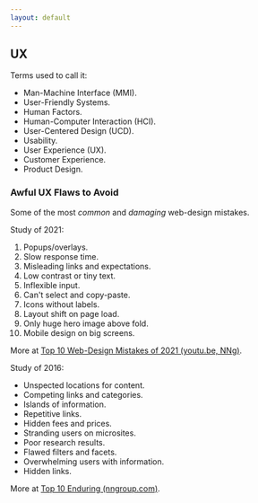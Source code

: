 ```yaml
---
layout: default
---
```

## UX

Terms used to call it:

- Man-Machine Interface (MMI).
- User-Friendly Systems.
- Human Factors.
- Human-Computer Interaction (HCI).
- User-Centered Design (UCD).
- Usability.
- User Experience (UX).
- Customer Experience.
- Product Design.

### Awful UX Flaws to Avoid

Some of the most *common* and *damaging* web-design mistakes.

Study of 2021:

1. Popups/overlays.
1. Slow response time.
1. Misleading links and expectations.
1. Low contrast or tiny text.
1. Inflexible input.
1. Can't select and copy-paste.
1. Icons without labels.
1. Layout shift on page load.
1. Only huge hero image above fold.
1. Mobile design on big screens.

More at [Top 10 Web-Design Mistakes of 2021 (youtu.be, NNg)](https://youtu.be/VGxze7xMYJs).

Study of 2016:

- Unspected locations for content.
- Competing links and categories.
- Islands of information.
- Repetitive links.
- Hidden fees and prices.
- Stranding users on microsites.
- Poor research results.
- Flawed filters and facets.
- Overwhelming users with information.
- Hidden links.

More at [Top 10 Enduring (nngroup.com)](https://www.nngroup.com/articles/top-10-enduring/).
